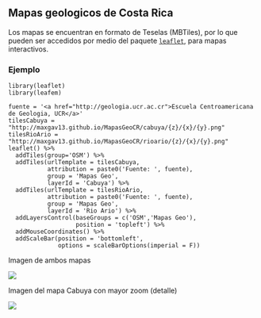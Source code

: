 ## Mapas geologicos de Costa Rica

Los mapas se encuentran en formato de Teselas (MBTiles), por lo que pueden ser accedidos por medio del paquete [`leaflet`](https://rstudio.github.io/leaflet), para mapas interactivos.

### Ejemplo

```{r}
library(leaflet)
library(leafem)

fuente = '<a href="http://geologia.ucr.ac.cr">Escuela Centroamericana de Geologia, UCR</a>'
tilesCabuya = "http://maxgav13.github.io/MapasGeoCR/cabuya/{z}/{x}/{y}.png"
tilesRioArio = "http://maxgav13.github.io/MapasGeoCR/rioario/{z}/{x}/{y}.png"
leaflet() %>% 
  addTiles(group='OSM') %>% 
  addTiles(urlTemplate = tilesCabuya,
           attribution = paste0('Fuente: ', fuente),
           group = 'Mapas Geo', 
           layerId = 'Cabuya') %>% 
  addTiles(urlTemplate = tilesRioArio,
           attribution = paste0('Fuente: ', fuente),
           group = 'Mapas Geo', 
           layerId = 'Rio Ario') %>% 
  addLayersControl(baseGroups = c('OSM','Mapas Geo'),
                   position = 'topleft') %>% 
  addMouseCoordinates() %>% 
  addScaleBar(position = 'bottomleft',
              options = scaleBarOptions(imperial = F))
```
Imagen de ambos mapas

![](images/ejemplo.png)

Imagen del mapa Cabuya con mayor zoom (detalle)

![](images/ejemplo_cabuya_z14.png)
